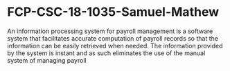 # FCP-CSC-18-1035-Samuel-Mathew
An information processing system for payroll management is a software system that facilitates accurate computation of payroll records so that the information can be easily retrieved when needed. The information provided by the system is instant and as such eliminates the use of the manual system of managing payroll
